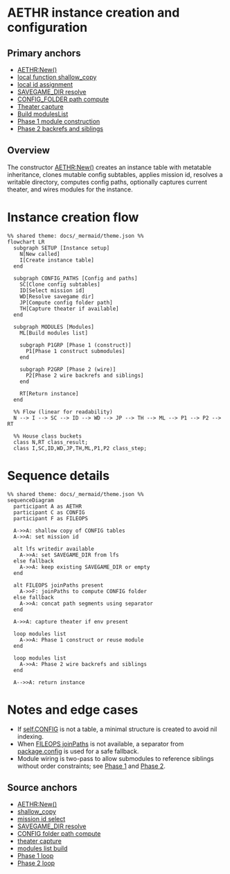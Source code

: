 # AETHR instance creation and configuration

## Primary anchors
- [AETHR:New()](../../dev/AETHR.lua:65)
- [local function shallow_copy](../../dev/AETHR.lua:73)
- [local id assignment](../../dev/AETHR.lua:80)
- [SAVEGAME_DIR resolve](../../dev/AETHR.lua:111)
- [CONFIG_FOLDER path compute](../../dev/AETHR.lua:121)
- [Theater capture](../../dev/AETHR.lua:140)
- [Build modulesList](../../dev/AETHR.lua:148)
- [Phase 1 module construction](../../dev/AETHR.lua:155)
- [Phase 2 backrefs and siblings](../../dev/AETHR.lua:172)

## Overview
The constructor [AETHR:New()](../../dev/AETHR.lua:65) creates an instance table with metatable inheritance, clones mutable config subtables, applies mission id, resolves a writable directory, computes config paths, optionally captures current theater, and wires modules for the instance.

# Instance creation flow

```mermaid
%% shared theme: docs/_mermaid/theme.json %%
flowchart LR
  subgraph SETUP [Instance setup]
    N[New called]
    I[Create instance table]
  end

  subgraph CONFIG_PATHS [Config and paths]
    SC[Clone config subtables]
    ID[Select mission id]
    WD[Resolve savegame dir]
    JP[Compute config folder path]
    TH[Capture theater if available]
  end

  subgraph MODULES [Modules]
    ML[Build modules list]

    subgraph P1GRP [Phase 1 (construct)]
      P1[Phase 1 construct submodules]
    end

    subgraph P2GRP [Phase 2 (wire)]
      P2[Phase 2 wire backrefs and siblings]
    end

    RT[Return instance]
  end

  %% Flow (linear for readability)
  N --> I --> SC --> ID --> WD --> JP --> TH --> ML --> P1 --> P2 --> RT

  %% House class buckets
  class N,RT class_result;
  class I,SC,ID,WD,JP,TH,ML,P1,P2 class_step;
```

# Sequence details

```mermaid
%% shared theme: docs/_mermaid/theme.json %%
sequenceDiagram
  participant A as AETHR
  participant C as CONFIG
  participant F as FILEOPS

  A->>A: shallow copy of CONFIG tables
  A->>A: set mission id

  alt lfs writedir available
    A->>A: set SAVEGAME_DIR from lfs
  else fallback
    A->>A: keep existing SAVEGAME_DIR or empty
  end

  alt FILEOPS joinPaths present
    A->>F: joinPaths to compute CONFIG folder
  else fallback
    A->>A: concat path segments using separator
  end

  A->>A: capture theater if env present

  loop modules list
    A->>A: Phase 1 construct or reuse module
  end

  loop modules list
    A->>A: Phase 2 wire backrefs and siblings
  end

  A-->>A: return instance
```

# Notes and edge cases
- If [self.CONFIG](../../dev/AETHR.lua:86) is not a table, a minimal structure is created to avoid nil indexing.
- When [FILEOPS joinPaths](../../dev/AETHR.lua:121) is not available, a separator from [package.config](../../dev/AETHR.lua:132) is used for a safe fallback.
- Module wiring is two-pass to allow submodules to reference siblings without order constraints; see [Phase 1](../../dev/AETHR.lua:155) and [Phase 2](../../dev/AETHR.lua:172).

## Source anchors
- [AETHR:New()](../../dev/AETHR.lua:65)
- [shallow_copy](../../dev/AETHR.lua:73)
- [mission id select](../../dev/AETHR.lua:80)
- [SAVEGAME_DIR resolve](../../dev/AETHR.lua:111)
- [CONFIG folder path compute](../../dev/AETHR.lua:121)
- [theater capture](../../dev/AETHR.lua:140)
- [modules list build](../../dev/AETHR.lua:148)
- [Phase 1 loop](../../dev/AETHR.lua:155)
- [Phase 2 loop](../../dev/AETHR.lua:172)